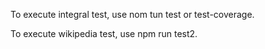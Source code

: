 <p>To execute integral test, use nom tun test or test-coverage.</p>
<p>To execute wikipedia test, use npm run test2.</p>
